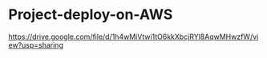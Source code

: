 # Project-deploy-on-AWS

https://drive.google.com/file/d/1h4wMiVtwi1tO6kkXbcjRYl8AqwMHwzfW/view?usp=sharing

